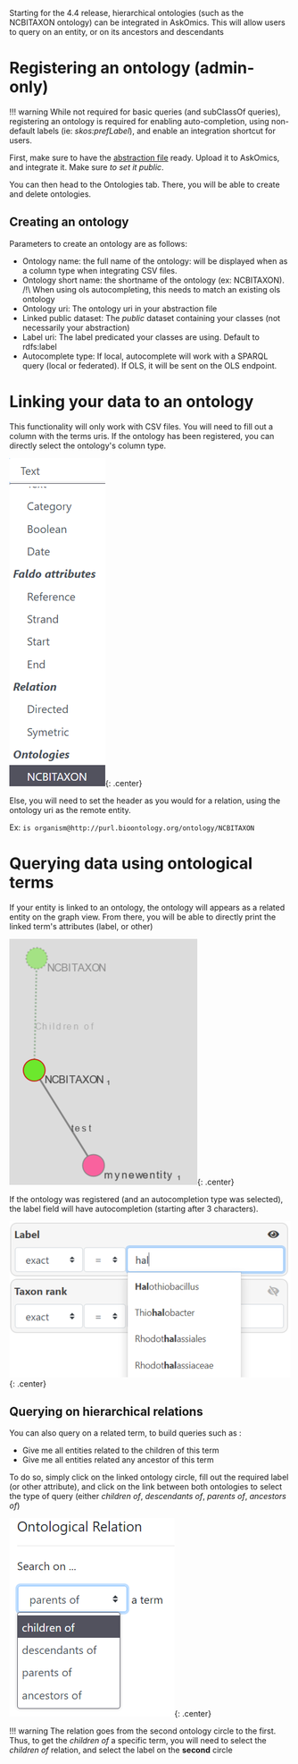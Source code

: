 Starting for the 4.4 release, hierarchical ontologies (such as the NCBITAXON ontology) can be integrated in AskOmics.
This will allow users to query on an entity, or on its ancestors and descendants

# Registering an ontology (admin-only)

!!! warning
    While not required for basic queries (and subClassOf queries), registering an ontology is required for enabling auto-completion, using non-default labels (ie: *skos:prefLabel*), and enable an integration shortcut for users.


First, make sure to have the [abstraction file](/abstraction/#ontologies) ready. Upload it to AskOmics, and integrate it.
Make sure *to set it public*.

You can then head to the <navbar><i class="fa fa-project-diagram"></i> Ontologies</navbar> tab. There, you will be able to create and delete ontologies.

## Creating an ontology

Parameters to create an ontology are as follows:

* Ontology name: the full name of the ontology: will be displayed when as a column type when integrating CSV files.
* Ontology short name: the shortname of the ontology (ex: NCBITAXON). /!\ When using ols autocompleting, this needs to match an existing ols ontology
* Ontology uri: The ontology uri in your abstraction file
* Linked public dataset: The *public* dataset containing your classes (not necessarily your abstraction)
* Label uri: The label predicated your classes are using. Default to rdfs:label
* Autocomplete type: If local, autocomplete will work with a SPARQL query (local or federated). If OLS, it will be sent on the OLS endpoint.

# Linking your data to an ontology

This functionality will only work with CSV files. You will need to fill out a column with the terms uris.
If the ontology has been registered, you can directly select the ontology's column type.

![Ontology selection](img/ontology_integration.png){: .center}

Else, you will need to set the header as you would for a relation, using the ontology uri as the remote entity.

Ex: `is organism@http://purl.bioontology.org/ontology/NCBITAXON`

# Querying data using ontological terms

If your entity is linked to an ontology, the ontology will appears as a related entity on the graph view.
From there, you will be able to directly print the linked term's attributes (label, or other)

![Ontology graph](img/ontology_graph.png){: .center}

If the ontology was registered (and an autocompletion type was selected), the label field will have autocompletion (starting after 3 characters).

![Ontology autocompletion](img/ontology_autocomplete.png){: .center}

## Querying on hierarchical relations

You can also query on a related term, to build queries such as :

* Give me all entities related to the children of this term
* Give me all entities related any ancestor of this term

To do so, simply click on the linked ontology circle, fill out the required label (or other attribute), and click on the link between both ontologies to select the type of query (either *children of*, *descendants of*, *parents of*, *ancestors of*)

![Ontology search](img/ontology_link.png){: .center}

!!! warning
    The relation goes from the second ontology circle to the first. Thus, to get the *children of* a specific term, you will need to select the *children of* relation, and select the label on the **second** circle
